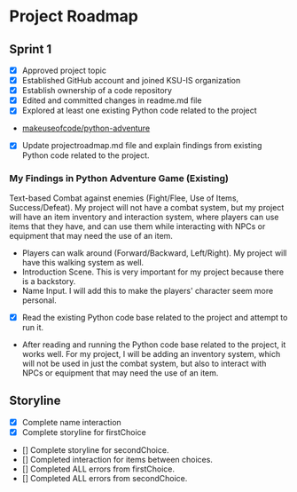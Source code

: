 # Project Roadmap

## Sprint 1
- [x] Approved project topic
- [x] Established GitHub account and joined KSU-IS organization
- [x] Establish ownership of a code repository
- [x] Edited and committed changes in readme.md file
- [x] Explored at least one existing Python code related to the project
- [makeuseofcode/python-adventure](https://github.com/makeuseofcode/python-adventure-game)
- [x] Update projectroadmap.md file and explain findings from existing Python code related to the project.
### My Findings in Python Adventure Game (Existing)
Text-based Combat against enemies (Fight/Flee, Use of Items, Success/Defeat). My project will not have a combat system, but my project will have an item inventory and interaction system, where players can use items that they have, and can use them while interacting with NPCs or equipment that may need the use of an item. 
- Players can walk around (Forward/Backward, Left/Right). My project will have this walking system as well. 
- Introduction Scene. This is very important for my project because there is a backstory.
- Name Input. I will add this to make the players' character seem more personal.
- [x] Read the existing Python code base related to the project and attempt to run it.
- After reading and running the Python code base related to the project, it works well. For my project, I will be adding an inventory system, which will not be used in just the combat system, but also to interact with NPCs or equipment that may need the use of an item.

## Storyline
- [x] Complete name interaction
- [x] Complete storyline for firstChoice
- [] Complete storyline for secondChoice.
- [] Completed interaction for items between choices.
- [] Completed ALL errors from firstChoice.
- [] Completed ALL errors from secondChoice.
